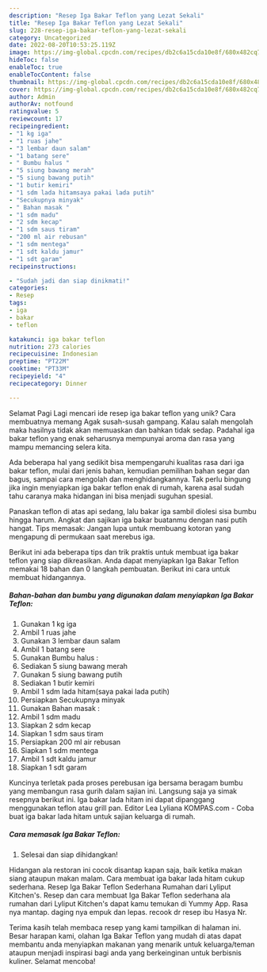 ```yaml
---
description: "Resep Iga Bakar Teflon yang Lezat Sekali"
title: "Resep Iga Bakar Teflon yang Lezat Sekali"
slug: 228-resep-iga-bakar-teflon-yang-lezat-sekali
category: Uncategorized
date: 2022-08-20T10:53:25.119Z
image: https://img-global.cpcdn.com/recipes/db2c6a15cda10e8f/680x482cq70/iga-bakar-teflon-foto-resep-utama.jpg
hideToc: false
enableToc: true
enableTocContent: false
thumbnail: https://img-global.cpcdn.com/recipes/db2c6a15cda10e8f/680x482cq70/iga-bakar-teflon-foto-resep-utama.jpg
cover: https://img-global.cpcdn.com/recipes/db2c6a15cda10e8f/680x482cq70/iga-bakar-teflon-foto-resep-utama.jpg
author: Admin
authorAv: notfound
ratingvalue: 5
reviewcount: 17
recipeingredient:
- "1 kg iga"
- "1 ruas jahe"
- "3 lembar daun salam"
- "1 batang sere"
- " Bumbu halus "
- "5 siung bawang merah"
- "5 siung bawang putih"
- "1 butir kemiri"
- "1 sdm lada hitamsaya pakai lada putih"
- "Secukupnya minyak"
- " Bahan masak "
- "1 sdm madu"
- "2 sdm kecap"
- "1 sdm saus tiram"
- "200 ml air rebusan"
- "1 sdm mentega"
- "1 sdt kaldu jamur"
- "1 sdt garam"
recipeinstructions:

- "Sudah jadi dan siap dinikmati!"
categories:
- Resep
tags:
- iga
- bakar
- teflon

katakunci: iga bakar teflon 
nutrition: 273 calories
recipecuisine: Indonesian
preptime: "PT22M"
cooktime: "PT33M"
recipeyield: "4"
recipecategory: Dinner

---
```



Selamat Pagi Lagi mencari ide resep iga bakar teflon yang unik? Cara membuatnya memang Agak susah-susah gampang. Kalau salah mengolah maka hasilnya tidak akan memuaskan dan bahkan tidak sedap. Padahal iga bakar teflon yang enak seharusnya mempunyai aroma dan rasa yang mampu memancing selera kita.


Ada beberapa hal yang sedikit bisa mempengaruhi kualitas rasa dari iga bakar teflon, mulai dari jenis bahan, kemudian pemilihan bahan segar dan bagus, sampai cara mengolah dan menghidangkannya. Tak perlu bingung jika ingin menyiapkan iga bakar teflon enak di rumah, karena asal sudah tahu caranya maka hidangan ini bisa menjadi suguhan spesial.

Panaskan teflon di atas api sedang, lalu bakar iga sambil diolesi sisa bumbu hingga harum. Angkat dan sajikan iga bakar buatanmu dengan nasi putih hangat. Tips memasak: Jangan lupa untuk membuang kotoran yang mengapung di permukaan saat merebus iga.


Berikut ini ada beberapa tips dan trik praktis untuk membuat iga bakar teflon yang siap dikreasikan. Anda dapat menyiapkan Iga Bakar Teflon memakai 18 bahan dan 0 langkah pembuatan. Berikut ini cara untuk membuat hidangannya.

<!--inarticleads1-->

##### Bahan-bahan dan bumbu yang digunakan dalam menyiapkan Iga Bakar Teflon:

1. Gunakan 1 kg iga
1. Ambil 1 ruas jahe
1. Gunakan 3 lembar daun salam
1. Ambil 1 batang sere
1. Gunakan  Bumbu halus :
1. Sediakan 5 siung bawang merah
1. Gunakan 5 siung bawang putih
1. Sediakan 1 butir kemiri
1. Ambil 1 sdm lada hitam(saya pakai lada putih)
1. Persiapkan Secukupnya minyak
1. Gunakan  Bahan masak :
1. Ambil 1 sdm madu
1. Siapkan 2 sdm kecap
1. Siapkan 1 sdm saus tiram
1. Persiapkan 200 ml air rebusan
1. Siapkan 1 sdm mentega
1. Ambil 1 sdt kaldu jamur
1. Siapkan 1 sdt garam


Kuncinya terletak pada proses perebusan iga bersama beragam bumbu yang membangun rasa gurih dalam sajian ini. Langsung saja ya simak resepnya berikut ini. Iga bakar lada hitam ini dapat dipanggang menggunakan teflon atau grill pan. Editor Lea Lyliana KOMPAS.com - Coba buat iga bakar lada hitam untuk sajian keluarga di rumah. 

<!--inarticleads2-->

##### Cara memasak Iga Bakar Teflon:


1. Selesai dan siap dihidangkan!

Hidangan ala restoran ini cocok disantap kapan saja, baik ketika makan siang ataupun makan malam. Cara membuat iga bakar lada hitam cukup sederhana. Resep Iga Bakar Teflon Sederhana Rumahan dari Lyliput Kitchen&#39;s. Resep dan cara membuat Iga Bakar Teflon sederhana ala rumahan dari Lyliput Kitchen&#39;s dapat kamu temukan di Yummy App. Rasa nya mantap. daging nya empuk dan lepas. recook dr resep ibu Hasya Nr. 

Terima kasih telah membaca resep yang kami tampilkan di halaman ini. Besar harapan kami, olahan Iga Bakar Teflon yang mudah di atas dapat membantu anda menyiapkan makanan yang menarik untuk keluarga/teman ataupun menjadi inspirasi bagi anda yang berkeinginan untuk berbisnis kuliner. Selamat mencoba!
